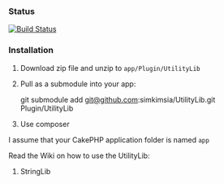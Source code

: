 ### Status
[![Build Status](https://travis-ci.org/simkimsia/UtilityLib.png)](https://travis-ci.org/simkimsia/UtilityLib)

### Installation


1. Download zip file and unzip to `app/Plugin/UtilityLib`
2. Pull as a submodule into your app:

	git submodule add git@github.com:simkimsia/UtilityLib.git Plugin/UtilityLib
3. Use composer

I assume that your CakePHP application folder is named `app`

Read the Wiki on how to use the UtilityLib:

1. StringLib

